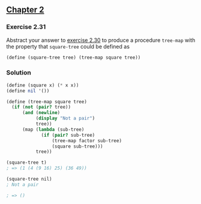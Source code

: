 ## [Chapter 2](../index.md#2-Building-Abstractions-with-Data)

### Exercise 2.31

Abstract your answer to [exercise 2.30](./Exercise%202.30.md) to produce a procedure `tree-map` with the property that `square-tree` could be defined as

```scheme
(define (square-tree tree) (tree-map square tree))
```

### Solution

```scheme
(define (square x) (* x x))
(define nil '())

(define (tree-map square tree)
  (if (not (pair? tree))
      (and (newline)
           (display "Not a pair")
           tree))
      (map (lambda (sub-tree)
             (if (pair? sub-tree)
                 (tree-map factor sub-tree)
                 (square sub-tree)))
           tree))

(square-tree t)
; => (1 (4 (9 16) 25) (36 49))

(square-tree nil)
; Not a pair

; => ()
```

